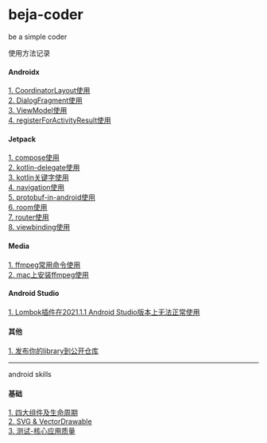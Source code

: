 # beja-coder
be a simple coder


使用方法记录
#### Androidx
[1. CoordinatorLayout使用](https://github.com/edmond-biguys/beja-coder/blob/main/androidx/CoordinatorLayout.md)  
[2. DialogFragment使用](https://github.com/edmond-biguys/beja-coder/blob/main/androidx/DialogFragment.md)  
[3. ViewModel使用](https://github.com/edmond-biguys/beja-coder/blob/main/androidx/ViewModel.md)  
[4. registerForActivityResult使用](https://github.com/edmond-biguys/beja-coder/blob/main/androidx/registerForActivityResult.md)

#### Jetpack
[1. compose使用](https://github.com/edmond-biguys/beja-coder/tree/main/jetpack/compose.md)  
[2. kotlin-delegate使用](https://github.com/edmond-biguys/beja-coder/tree/main/jetpack/kotlin-delegate.md)  
[3. kotlin关键字使用](https://github.com/edmond-biguys/beja-coder/tree/main/jetpack/kotlin关键字.md)  
[4. navigation使用](https://github.com/edmond-biguys/beja-coder/tree/main/jetpack/navigation.md)  
[5. protobuf-in-android使用](https://github.com/edmond-biguys/beja-coder/tree/main/jetpack/protobuf-in-android.md)  
[6. room使用](https://github.com/edmond-biguys/beja-coder/tree/main/jetpack/room.md)  
[7. router使用](https://github.com/edmond-biguys/beja-coder/tree/main/jetpack/router.md)  
[8. viewbinding使用](https://github.com/edmond-biguys/beja-coder/tree/main/jetpack/viewbinding.md)

#### Media

[1. ffmpeg常用命令使用](https://github.com/edmond-biguys/beja-coder/tree/main/media/ffmpeg常用命令.md)  
[2. mac上安装ffmpeg使用](https://github.com/edmond-biguys/beja-coder/tree/main/media/mac上安装ffmpeg.md)


#### Android Studio
[1. Lombok插件在2021.1.1 Android Studio版本上无法正常使用](https://github.com/edmond-biguys/beja-coder/blob/main/android-studio/lombok.md)

#### 其他
[1. 发布你的library到公开仓库](https://github.com/edmond-biguys/beja-coder/blob/main/pushlish-your-library.md)


------------------
android skills

#### 基础
[1. 四大组件及生命周期](https://github.com/edmond-biguys/beja-coder/blob/main/android-base/四大组件及生命周期.md)  
[2. SVG & VectorDrawable](https://github.com/edmond-biguys/beja-coder/blob/main/android-base/svg-VectorDrawable.md)  
[3. 测试-核心应用质量](https://github.com/edmond-biguys/beja-coder/blob/main/android-base/核心应用质量.md)
